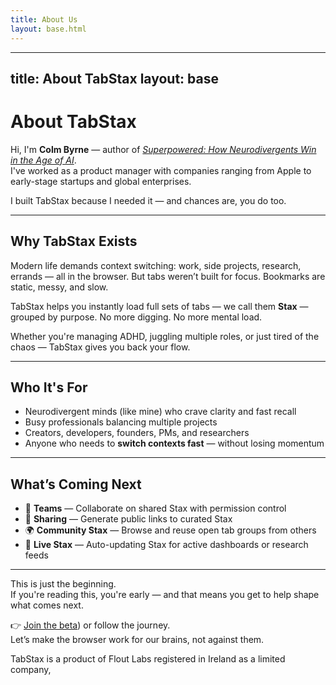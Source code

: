 ```yaml
---
title: About Us
layout: base.html
---
```

---
title: About TabStax
layout: base
---

# About TabStax

Hi, I'm **Colm Byrne** — author of [*Superpowered: How Neurodivergents Win in the Age of AI*](https://mybook.to/superpowered).  
I've worked as a product manager with companies ranging from Apple to early-stage startups and global enterprises.

I built TabStax because I needed it — and chances are, you do too.


---

## Why TabStax Exists

Modern life demands context switching: work, side projects, research, errands — all in the browser. But tabs weren’t built for focus. Bookmarks are static, messy, and slow.

TabStax helps you instantly load full sets of tabs — we call them **Stax** — grouped by purpose. No more digging. No more mental load.

Whether you're managing ADHD, juggling multiple roles, or just tired of the chaos — TabStax gives you back your flow.

---

## Who It's For

- Neurodivergent minds (like mine) who crave clarity and fast recall  
- Busy professionals balancing multiple projects  
- Creators, developers, founders, PMs, and researchers  
- Anyone who needs to **switch contexts fast** — without losing momentum

---

## What’s Coming Next

- 👥 **Teams** — Collaborate on shared Stax with permission control  
- 🔗 **Sharing** — Generate public links to curated Stax  
- 🌍 **Community Stax** — Browse and reuse open tab groups from others  
- 🔴 **Live Stax** — Auto-updating Stax for active dashboards or research feeds  

---

This is just the beginning.  
If you're reading this, you're early — and that means you get to help shape what comes next.

👉 [Join the beta](https://tally.so/r/m6PlrB)) or follow the journey.  
Let’s make the browser work for our brains, not against them.

TabStax is a product of Flout Labs registered in Ireland as a limited company,
